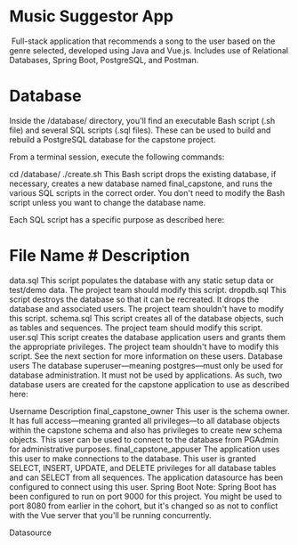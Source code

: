 # Music Suggestor App
​
Full-stack application that recommends a song to the user based on the genre selected, developed using Java and Vue.js. Includes use of Relational Databases, Spring Boot, PostgreSQL, and Postman. 

# Database
Inside the <project-root>/database/ directory, you'll find an executable Bash script (.sh file) and several SQL scripts (.sql files). These can be used to build and rebuild a PostgreSQL database for the capstone project.

From a terminal session, execute the following commands:

cd <project-root>/database/
./create.sh
This Bash script drops the existing database, if necessary, creates a new database named final_capstone, and runs the various SQL scripts in the correct order. You don't need to modify the Bash script unless you want to change the database name.

Each SQL script has a specific purpose as described here:

# File Name	# Description
data.sql	This script populates the database with any static setup data or test/demo data. The project team should modify this script.
dropdb.sql	This script destroys the database so that it can be recreated. It drops the database and associated users. The project team shouldn't have to modify this script.
schema.sql	This script creates all of the database objects, such as tables and sequences. The project team should modify this script.
user.sql	This script creates the database application users and grants them the appropriate privileges. The project team shouldn't have to modify this script.
See the next section for more information on these users.
Database users
The database superuser—meaning postgres—must only be used for database administration. It must not be used by applications. As such, two database users are created for the capstone application to use as described here:

Username	Description
final_capstone_owner	This user is the schema owner. It has full access—meaning granted all privileges—to all database objects within the capstone schema and also has privileges to create new schema objects. This user can be used to connect to the database from PGAdmin for administrative purposes.
final_capstone_appuser	The application uses this user to make connections to the database. This user is granted SELECT, INSERT, UPDATE, and DELETE privileges for all database tables and can SELECT from all sequences. The application datasource has been configured to connect using this user.
Spring Boot
Note: Spring Boot has been configured to run on port 9000 for this project. You might be used to port 8080 from earlier in the cohort, but it's changed so as not to conflict with the Vue server that you'll be running concurrently.

Datasource
